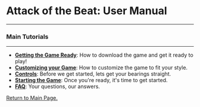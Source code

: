 # __Attack of the Beat:__ User Manual
___


### __Main Tutorials__
___
* [__Getting the Game Ready__](/Assignments/Senior_Design_2/Assignment_2/Getting_the_Game_Ready.md): How to download the game and get it ready to play!
* [__Customizing your Game__](/Assignments/Senior_Design_2/Assignment_2/Customizing_your_Game.md): How to customize the game to fit your style.
* [__Controls__](/Assignments/Senior_Design_2/Assignment_2/Controls.md): Before we get started, lets get your bearings straight.
* [__Starting the Game__](/Assignments/Senior_Design_2/Assignment_2/Starting_the_Game.md): Once you're ready, it's time to get started.
* [__FAQ__](/Assignments/Senior_Design_2/Assignment_2/FAQ.md): Your questions, our answers.



[Return to Main Page.](https://github.com/WrathOfRa/AotB)
